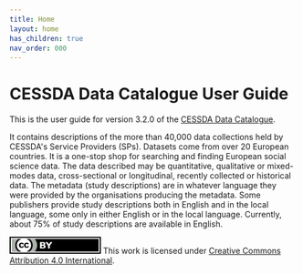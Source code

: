 ```yaml
---
title: Home
layout: home
has_children: true
nav_order: 000
---
```


# CESSDA Data Catalogue User Guide

This is the user guide for version 3.2.0 of the [CESSDA Data Catalogue](https://datacatalogue.cessda.eu/).

It contains descriptions of the more than 40,000 data collections held by CESSDA's Service Providers (SPs).
Datasets come from over 20 European countries. It is a one-stop shop for searching and finding European social science data.
The data described may be quantitative, qualitative or mixed-modes data, cross-sectional or longitudinal,
recently collected or historical data.
The metadata (study descriptions) are in whatever language they were provided by the organisations producing the metadata.
Some publishers provide study descriptions both in English and in the local language,
some only in either English or in the local language.
Currently, about 75% of study descriptions are available in English.

![CC-BY-4.0](images/cc-by.svg "CC-BY-4.0")
This work is licensed under [Creative Commons Attribution 4.0 International](https://creativecommons.org/licenses/by/4.0/).
